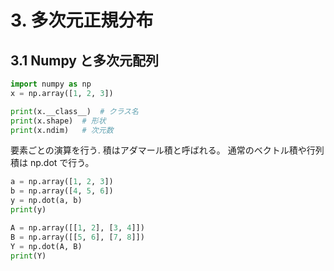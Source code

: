 # 3. 多次元正規分布

## 3.1 Numpy と多次元配列

```Python
import numpy as np
x = np.array([1, 2, 3])

print(x.__class__)  # クラス名
print(x.shape)  # 形状
print(x.ndim)   # 次元数
```

要素ごとの演算を行う. 積はアダマール積と呼ばれる。
通常のベクトル積や行列積は np.dot で行う。

```Python
a = np.array([1, 2, 3])
b = np.array([4, 5, 6])
y = np.dot(a, b)
print(y)

A = np.array([[1, 2], [3, 4]])
B = np.array([[5, 6], [7, 8]])
Y = np.dot(A, B)
print(Y)
```
